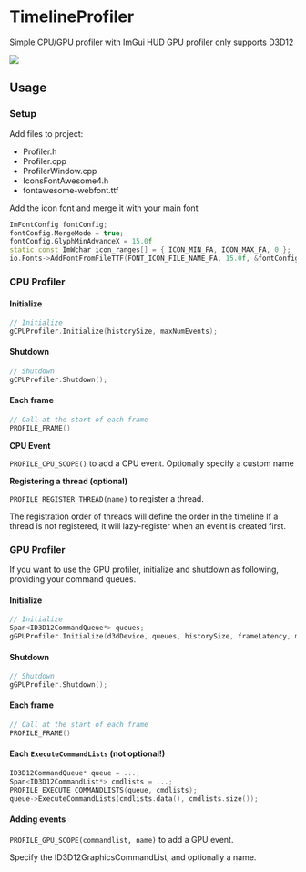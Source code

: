 # TimelineProfiler
Simple CPU/GPU profiler with ImGui HUD
GPU profiler only supports D3D12

![](Image.jpg)

## Usage

### Setup

Add files to project:
- Profiler.h
- Profiler.cpp
- ProfilerWindow.cpp
- IconsFontAwesome4.h
- fontawesome-webfont.ttf

Add the icon font and merge it with your main font
```c++
ImFontConfig fontConfig;
fontConfig.MergeMode = true;
fontConfig.GlyphMinAdvanceX = 15.0f
static const ImWchar icon_ranges[] = { ICON_MIN_FA, ICON_MAX_FA, 0 };
io.Fonts->AddFontFromFileTTF(FONT_ICON_FILE_NAME_FA, 15.0f, &fontConfig, icon_ranges);
```

### CPU Profiler

#### Initialize

```c++
// Initialize
gCPUProfiler.Initialize(historySize, maxNumEvents);
```

#### Shutdown

```c++
// Shutdown
gCPUProfiler.Shutdown();
```

#### Each frame
```c++
// Call at the start of each frame
PROFILE_FRAME()
```

**CPU Event**

`PROFILE_CPU_SCOPE()` to add a CPU event. Optionally specify a custom name


**Registering a thread (optional)**

`PROFILE_REGISTER_THREAD(name)` to register a thread.

The registration order of threads will define the order in the timeline
If a thread is not registered, it will lazy-register when an event is created first.


### GPU Profiler

If you want to use the GPU profiler, initialize and shutdown as following, providing your command queues.

#### Initialize

```c++
// Initialize
Span<ID3D12CommandQueue*> queues;
gGPUProfiler.Initialize(d3dDevice, queues, historySize, frameLatency, maxNumEvents, maxActiveCommandLists);
```

#### Shutdown

```c++
// Shutdown
gGPUProfiler.Shutdown();
```

#### Each frame
```c++
// Call at the start of each frame
PROFILE_FRAME()
```

#### Each `ExecuteCommandLists` (not optional!)

```c++
ID3D12CommandQueue* queue = ...;
Span<ID3D12CommandList*> cmdlists = ...;
PROFILE_EXECUTE_COMMANDLISTS(queue, cmdlists);
queue->ExecuteCommandLists(cmdlists.data(), cmdlists.size());
```

#### Adding events

`PROFILE_GPU_SCOPE(commandlist, name)` to add a GPU event.

Specify the ID3D12GraphicsCommandList, and optionally a name.